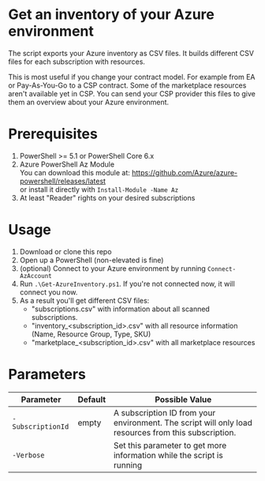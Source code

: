 # Get an inventory of your Azure environment

The script exports your Azure inventory as CSV files. It builds different CSV files for each subscription with resources.

This is most useful if you change your contract model. For example from EA or Pay-As-You-Go to a CSP contract. Some of the marketplace resources aren't available yet in CSP. You can send your CSP provider this files to give them an overview about your Azure environment.

# Prerequisites

1. PowerShell >= 5.1 or PowerShell Core 6.x   
2. Azure PowerShell Az Module \
   You can download this module at: https://github.com/Azure/azure-powershell/releases/latest \
   or install it directly with `Install-Module -Name Az`
3. At least "Reader" rights on your desired subscriptions

# Usage

1. Download or clone this repo
2. Open up a PowerShell (non-elevated is fine)
3. (optional) Connect to your Azure environment by running `Connect-AzAccount`
4. Run `.\Get-AzureInventory.ps1`. If you're not connected now, it will connect you now.
5. As a result you'll get different CSV files:
   - "subscriptions.csv" with information about all scanned subscriptions.
   - "inventory_<subscription_id>.csv" with all resource information (Name, Resource Group, Type, SKU)
   - "marketplace_<subscription_id>.csv" with all marketplace resources

# Parameters
|Parameter|Default|Possible Value|
|--|--|--|
| `-SubscriptionId` | empty | A subscription ID from your environment. The script will only load resources from this subscription.|
| `-Verbose` |  | Set this parameter to get more information while the script is running |
